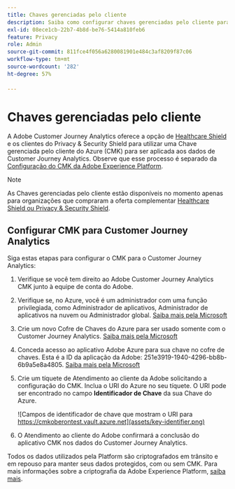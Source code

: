 ```yaml
---
title: Chaves gerenciadas pelo cliente
description: Saiba como configurar chaves gerenciadas pelo cliente para o Customer Journey Analytics.
exl-id: 08ece1cb-22b7-4b8d-be76-5414a810feb6
feature: Privacy
role: Admin
source-git-commit: 811fce4f056a6280081901e484c3af8209f87c06
workflow-type: tm+mt
source-wordcount: '282'
ht-degree: 57%

---
```


# Chaves gerenciadas pelo cliente

A Adobe Customer Journey Analytics oferece a opção de [Healthcare Shield](https://www.adobe.com/trust/compliance/hipaa-ready.html) e os clientes do Privacy &amp; Security Shield para utilizar uma Chave gerenciada pelo cliente do Azure (CMK) para ser aplicada aos dados de Customer Journey Analytics.  Observe que esse processo é separado da [Configuração do CMK da Adobe Experience Platform](https://experienceleague.adobe.com/docs/experience-platform/landing/governance-privacy-security/customer-managed-keys.html?lang=pt-BR).

>[!NOTE]
>
>As Chaves gerenciadas pelo cliente estão disponíveis no momento apenas para organizações que compraram a oferta complementar [Healthcare Shield ou Privacy &amp; Security Shield](https://experienceleague.adobe.com/docs/customer-data-management-voices-events/events/governance/healthcare-shield.html?lang=pt-BR).

## Configurar CMK para Customer Journey Analytics

Siga estas etapas para configurar o CMK para o Customer Journey Analytics:

1. Verifique se você tem direito ao Adobe Customer Journey Analytics CMK junto à equipe de conta do Adobe.
1. Verifique se, no Azure, você é um administrador com uma função privilegiada, como Administrador de aplicativos, Administrador de aplicativos na nuvem ou Administrador global. [Saiba mais pela Microsoft](https://learn.microsoft.com/pt-br/azure/active-directory/roles/permissions-reference)
1. Crie um novo Cofre de Chaves do Azure para ser usado somente com o Customer Journey Analytics. [Saiba mais pela Microsoft](https://learn.microsoft.com/pt-br/azure/key-vault/general/)
1. Conceda acesso ao aplicativo Adobe Azure para sua chave no cofre de chaves. Esta é a ID da aplicação da Adobe: 251e3919-1940-4296-bb8b-6b9a5e8a4805. [Saiba mais pela Microsoft](https://learn.microsoft.com/pt-br/azure/storage/common/customer-managed-keys-configure-cross-tenant-existing-account?toc=%2Fazure%2Fstorage%2Fblobs%2Ftoc.json&amp;tabs=powershell-preview%2Cazure-portal#the-customer-grants-the-service-providers-app-access-to-the-key-in-the-key-vault)
1. Crie um tíquete de Atendimento ao cliente da Adobe solicitando a configuração do CMK. Inclua o URI do Azure no seu tíquete. O URI pode ser encontrado no campo **Identificador de Chave** da sua Chave do Azure.

   ![Campos de identificador de chave que mostram o URI para https://cmkoberontest.vault.azure.net](assets/key-identifier.png)

1. O Atendimento ao cliente do Adobe confirmará a conclusão do aplicativo CMK nos dados do Customer Journey Analytics.

Todos os dados utilizados pela Platform são criptografados em trânsito e em repouso para manter seus dados protegidos, com ou sem CMK. Para mais informações sobre a criptografia da Adobe Experience Platform, [saiba mais](https://experienceleague.adobe.com/docs/experience-platform/landing/governance-privacy-security/encryption.html?lang=pt-BR).
